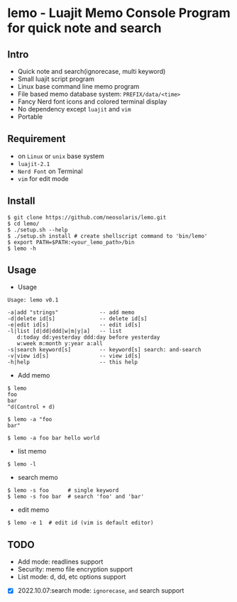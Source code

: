# lemo - Luajit Memo Console Program for quick note and search

## Intro

* Quick note and search(ignorecase, multi keyword)
* Small luajit script program
* Linux base command line memo program
* File based memo database system: `PREFIX/data/<time>`
* Fancy Nerd font icons and colored terminal display
* No dependency except `luajit` and `vim`
* Portable

## Requirement

* on `Linux` or `unix` base system
* `luajit-2.1`
* `Nerd Font` on Terminal
* `vim` for edit mode

## Install

```console
$ git clone https://github.com/neosolaris/lemo.git
$ cd lemo/
$ ./setup.sh --help
$ ./setup.sh install # create shellscript command to 'bin/lemo'
$ export PATH=$PATH:<your_lemo_path>/bin
$ lemo -h
```

## Usage

* Usage
```console
Usage: lemo v0.1

-a|add "strings"             -- add memo
-d|delete id[s]              -- delete id[s]
-e|edit id[s]                -- edit id[s]
-l|list [d|dd|ddd|w|m|y|a]   -- list
   d:today dd:yesterday ddd:day before yesterday
   w:week m:month y:year a:all
-s|search keyword[s]         -- keyword[s] search: and-search
-v|view id[s]                -- view id[s]
-h|help                      -- this help
```

* Add memo
```console
$ lemo
foo
bar
^d(Control + d)

$ lemo -a "foo
bar"

$ lemo -a foo bar hello world
```

* list memo
```console
$ lemo -l
```

* search memo
```console
$ lemo -s foo      # single keyword
$ lemo -s foo bar  # search 'foo' and 'bar'
```

* edit memo
```console
$ lemo -e 1  # edit id (vim is default editor)
```

## TODO

* Add mode: readlines support
* Security: memo file encryption support
* List mode: d, dd, etc options support
* [x] 2022.10.07:search mode: `ignorecase`, `and` search support
